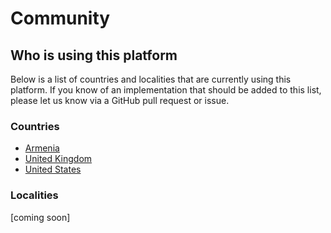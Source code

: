 <h1>Community</h1>

## Who is using this platform

Below is a list of countries and localities that are currently using this platform. If you know of an implementation that should be added to this list, please let us know via a GitHub pull request or issue.

### Countries

* [Armenia](../case-studies/armenia/)
* [United Kingdom](https://sustainabledevelopment-uk.github.io)
* [United States](https://sdg.data.gov)

### Localities

[coming soon]
